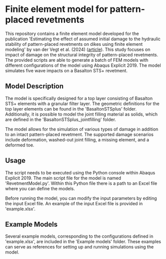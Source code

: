 # Finite element model for pattern-placed revetments
This repository contains a finite element model developed for the publication 'Estimating the effect of assumed initial damage to the hydraulic stability of pattern-placed revetments on dikes using finite element modeling' by van der Vegt et al. (2024) ([article](https://doi.org/10.1016/j.coastaleng.2024.104484)). This study focuses on impact of damage on the structural integrity of pattern-placed revetments. The provided scripts are able to generate a batch of FEM models with different configurations of the model using Abaqus Explicit 2019. The model simulates five wave impacts on a Basalton STS+ revetment.

## Model Description
The model is specifically designed for a top layer consisting of Basalton STS+ elements with a granular filter layer. The geometric definitions for the top layer elements can be found in the 'BasaltonSTSplus' folder. Additionally, it is possible to model the joint filling material as solids, which are defined in the 'BasaltonSTSplus_jointfilling' folder.

The model allows for the simulation of various types of damage in addition to an intact pattern-placed revetment. The supported damage scenarios include deformation, washed-out joint filling, a missing element, and a deformed toe.

## Usage
The script needs to be executed using the Python console within Abaqus Explicit 2019. The main script file for the model is named 'RevetmentModel.py'. Within this Python file there is a path to an Excel file where you can define the models.

Before running the model, you can modify the input parameters by editing the input Excel file. An example of the input Excel file is provided in 'example.xlsx'.

## Example Models
Several example models, corresponding to the configurations defined in 'example.xlsx', are included in the 'Example models' folder. These examples can serve as references for setting up and running simulations using the model.
